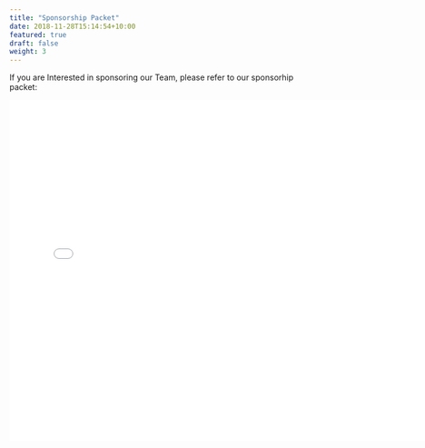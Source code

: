 ```yaml
---
title: "Sponsorship Packet"
date: 2018-11-28T15:14:54+10:00
featured: true
draft: false
weight: 3
---
```


If you are Interested in sponsoring our Team, please refer to our sponsorhip packet:

<iframe
      src="/pdfs/SponsorshipPacket.pdf"
      frameborder="0"
      width="150%"
      height="600px"
></iframe>
